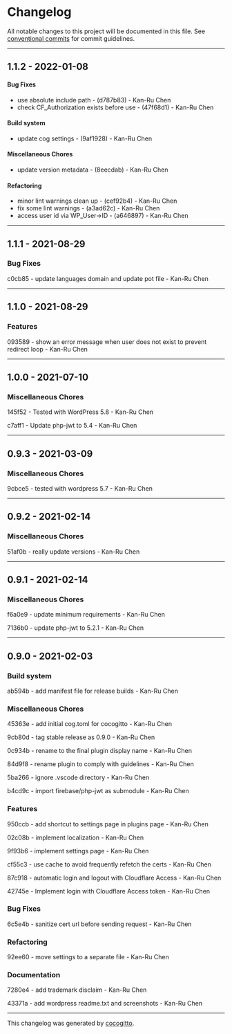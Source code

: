# Changelog
All notable changes to this project will be documented in this file. See [conventional commits](https://www.conventionalcommits.org/) for commit guidelines.

- - -
## 1.1.2 - 2022-01-08
#### Bug Fixes
- use absolute include path - (d787b83) - Kan-Ru Chen
- check CF_Authorization exists before use - (47f68d1) - Kan-Ru Chen
#### Build system
- update cog settings - (9af1928) - Kan-Ru Chen
#### Miscellaneous Chores
- update version metadata - (8eecdab) - Kan-Ru Chen
#### Refactoring
- minor lint warnings clean up - (cef92b4) - Kan-Ru Chen
- fix some lint warnings - (a3ad62c) - Kan-Ru Chen
- access user id via WP_User->ID - (a646897) - Kan-Ru Chen
- - -

## 1.1.1 - 2021-08-29


### Bug Fixes

c0cb85 - update languages domain and update pot file - Kan-Ru Chen


- - -
## 1.1.0 - 2021-08-29


### Features

093589 - show an error message when user does not exist to prevent redirect loop - Kan-Ru Chen


- - -
## 1.0.0 - 2021-07-10


### Miscellaneous Chores

145f52 - Tested with WordPress 5.8 - Kan-Ru Chen

c7aff1 - Update php-jwt to 5.4 - Kan-Ru Chen


- - -
## 0.9.3 - 2021-03-09


### Miscellaneous Chores

9cbce5 - tested with wordpress 5.7 - Kan-Ru Chen


- - -
## 0.9.2 - 2021-02-14


### Miscellaneous Chores

51af0b - really update versions - Kan-Ru Chen


- - -
## 0.9.1 - 2021-02-14


### Miscellaneous Chores

f6a0e9 - update minimum requirements - Kan-Ru Chen

7136b0 - update php-jwt to 5.2.1 - Kan-Ru Chen


- - -
## 0.9.0 - 2021-02-03


### Build system

ab594b - add manifest file for release builds - Kan-Ru Chen


### Miscellaneous Chores

45363e - add initial cog.toml for cocogitto - Kan-Ru Chen

9cb80d - tag stable release as 0.9.0 - Kan-Ru Chen

0c934b - rename to the final plugin display name - Kan-Ru Chen

84d9f8 - rename plugin to comply with guidelines - Kan-Ru Chen

5ba266 - ignore .vscode directory - Kan-Ru Chen

b4cd9c - import firebase/php-jwt as submodule - Kan-Ru Chen


### Features

950ccb - add shortcut to settings page in plugins page - Kan-Ru Chen

02c08b - implement localization - Kan-Ru Chen

9f93b6 - implement settings page - Kan-Ru Chen

cf55c3 - use cache to avoid frequently refetch the certs - Kan-Ru Chen

87c918 - automatic login and logout with Cloudflare Access - Kan-Ru Chen

42745e - Implement login with Cloudflare Access token - Kan-Ru Chen


### Bug Fixes

6c5e4b - sanitize cert url before sending request - Kan-Ru Chen


### Refactoring

92ee60 - move settings to a separate file - Kan-Ru Chen


### Documentation

7280e4 - add trademark disclaim - Kan-Ru Chen

43371a - add wordpress readme.txt and screenshots - Kan-Ru Chen


- - -

This changelog was generated by [cocogitto](https://github.com/oknozor/cocogitto).